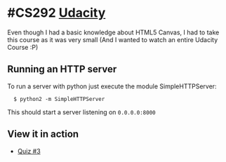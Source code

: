 #CS292 [Udacity](https://www.udacity.com/course/viewer#!/c-ud292)
==============

Even though I had a basic knowledge about HTML5 Canvas, I had to take this
course as it was very small (And I wanted to watch an entire Udacity Course :P)

## Running an HTTP server

To run a server with python just execute the module SimpleHTTPServer:

```
  $ python2 -m SimpleHTTPServer
```

This should start a server listening on `0.0.0.0:8000`

## View it in action

 * [Quiz #3](http://danilogr.github.io/universe/canvas/shape_quiz3.html)
